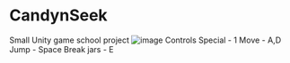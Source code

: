 # CandynSeek
Small Unity game school project
![image](https://github.com/LimpStone/CandynSeek/assets/69880372/6d08ea4e-ec10-4d42-877f-e789bb9baeff)
Controls
Special - 1
Move - A,D
Jump - Space
Break jars - E
